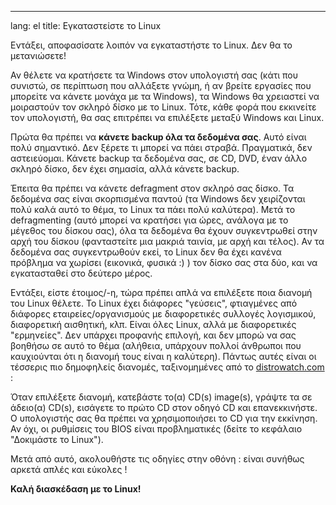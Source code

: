 

---
lang: el
title: Εγκαταστείστε το Linux</h2>

Εντάξει, αποφασίσατε λοιπόν να εγκαταστήστε το Linux. Δεν θα το μετανιώσετε!

Αν θέλετε να κρατήσετε τα Windows στον υπολογιστή σας (κάτι που συνιστώ, 
σε περίπτωση που αλλάξετε γνώμη, ή αν βρείτε εργασίες που μπορείτε να κάνετε μονάχα
με τα Windows), τα Windows θα χρειαστεί να μοιραστούν τον σκληρό δίσκο με το Linux. 
Τότε, κάθε φορά που εκκινείτε τον υπολογιστή, θα σας επιτρέπει να επιλέξετε μεταξύ
Windows και Linux. 

Πρώτα θα πρέπει να <b>κάνετε backup όλα τα δεδομένα σας</b>. Αυτό είναι πολύ 
σημαντικό. Δεν ξέρετε τι μπορεί να πάει στραβά. Πραγματικά, δεν αστειεύομαι.
Κάνετε backup τα δεδομένα σας, σε CD, DVD, έναν άλλο σκληρό δίσκο, δεν έχει σημασία, 
αλλά κάνετε backup.

Έπειτα θα πρέπει να κάνετε defragment στον σκληρό σας δίσκο. Τα δεδομένα σας 
είναι σκορπισμένα παντού (τα Windows δεν χειρίζονται πολύ καλά αυτό το θέμα, 
το Linux τα πάει πολύ καλύτερα). Μετά το defragmenting (αυτό μπορεί να κρατήσει 
για ώρες, ανάλογα με το μέγεθος του δίσκου σας), όλα τα δεδομένα θα έχουν 
συγκεντρωθεί στην αρχή του δίσκου (φανταστείτε μια μακριά ταινία, με αρχή και τέλος).
Αν τα δεδομένα σας συγκεντρωθούν εκεί, το Linux δεν θα έχει κανένα πρόβλημα 
να χωρίσει (εικονικά, φυσικά :) ) τον δίσκο σας στα δύο, και να εγκατασταθεί 
στο δεύτερο μέρος. 

Εντάξει, είστε έτοιμος/-η, τώρα πρέπει απλά να επιλέξετε ποια διανομή του Linux 
θέλετε. Το Linux έχει διάφορες "γεύσεις", φτιαγμένες από διάφορες εταιρείες/οργανισμούς 
με διαφορετικές συλλογές λογισμικού, διαφορετική αισθητική, κλπ. 
Είναι όλες Linux, αλλά με διαφορετικές "ερμηνείες". Δεν υπάρχει προφανής επιλογή, 
και δεν μπορώ να σας βοηθήσω σε αυτό το θέμα (αλήθεια, υπάρχουν πολλοί άνθρωποι που 
καυχιούνται ότι η διανομή τους είναι η καλύτερη). Πάντως αυτές είναι οι τέσσερις πιο 
δημοφηλείς διανομές, ταξινομημένες από το <a 
href="http://www.distrowatch.com">distrowatch.com</a> :

<? make_distros_table() ?>

Όταν επιλέξετε διανομή, κατεβάστε το(α) CD(s) image(s), 
γράψτε τα σε άδειο(α) CD(s), εισάγετε το πρώτο CD στον οδηγό CD και επανεκκινήστε. 
Ο υπολογιστής σας θα πρέπει να χρησιμοποιήσει το CD για την εκκίνηση. Αν όχι, 
οι ρυθμίσεις του BIOS είναι προβληματικές (δείτε το κεφάλαιο "Δοκιμάστε το Linux").

Μετά από αυτό, ακολουθήστε τις οδηγίες στην οθόνη : είναι συνήθως αρκετά απλές και εύκολες !

<b>Καλή διασκέδαση με το Linux!</b>

